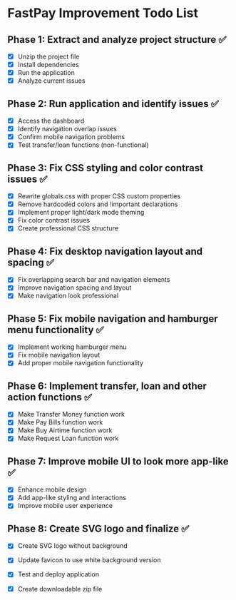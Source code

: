 # FastPay Improvement Todo List

## Phase 1: Extract and analyze project structure ✅
- [x] Unzip the project file
- [x] Install dependencies
- [x] Run the application
- [x] Analyze current issues

## Phase 2: Run application and identify issues ✅
- [x] Access the dashboard
- [x] Identify navigation overlap issues
- [x] Confirm mobile navigation problems
- [x] Test transfer/loan functions (non-functional)

## Phase 3: Fix CSS styling and color contrast issues ✅
- [x] Rewrite globals.css with proper CSS custom properties
- [x] Remove hardcoded colors and !important declarations
- [x] Implement proper light/dark mode theming
- [x] Fix color contrast issues
- [x] Create professional CSS structure

## Phase 4: Fix desktop navigation layout and spacing ✅
- [x] Fix overlapping search bar and navigation elements
- [x] Improve navigation spacing and layout
- [x] Make navigation look professional

## Phase 5: Fix mobile navigation and hamburger menu functionality ✅
- [x] Implement working hamburger menu
- [x] Fix mobile navigation layout
- [x] Add proper mobile navigation functionality

## Phase 6: Implement transfer, loan and other action functions ✅
- [x] Make Transfer Money function work
- [x] Make Pay Bills function work
- [x] Make Buy Airtime function work
- [x] Make Request Loan function work

## Phase 7: Improve mobile UI to look more app-like ✅
- [x] Enhance mobile design
- [x] Add app-like styling and interactions
- [x] Improve mobile user experience

## Phase 8: Create SVG logo and finalize ✅
- [x] Create SVG logo without background
- [x] Update favicon to use white background version
- [x] Test and deploy application
- [x] Create downloadable zip file

